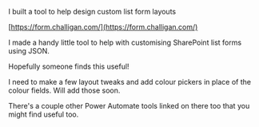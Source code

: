 I built a tool to help design custom list form layouts

[https://form.challigan.com/](https://form.challigan.com/)

I made a handy little tool to help with customising SharePoint list forms using JSON. 

Hopefully someone finds this useful! 

I need to make a few layout tweaks and add colour pickers in place of the colour fields. Will add those soon. 

There's a couple other Power Automate tools linked on there too that you might find useful too.
